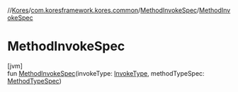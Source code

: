 //[Kores](../../../index.md)/[com.koresframework.kores.common](../index.md)/[MethodInvokeSpec](index.md)/[MethodInvokeSpec](-method-invoke-spec.md)

# MethodInvokeSpec

[jvm]\
fun [MethodInvokeSpec](-method-invoke-spec.md)(invokeType: [InvokeType](../../com.koresframework.kores.base/-invoke-type/index.md), methodTypeSpec: [MethodTypeSpec](../-method-type-spec/index.md))
